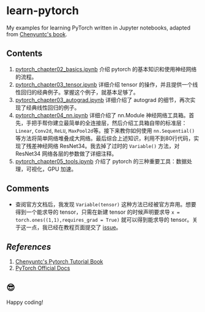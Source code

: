 # learn-pytorch
My examples for learning PyTorch written in Jupyter notebooks, adapted from [Chenyuntc's book](https://github.com/chenyuntc/pytorch-book).

## Contents
1. [pytorch_chapter02_basics.ipynb](https://github.com/GaoYang-Thu/learn-pytorch/blob/master/pytorch_chapter02_basics.ipynb) 介绍 pytorch 的基本知识和使用神经网络的流程。
2. [pytorch_chapter03_tensor.ipynb](https://github.com/GaoYang-Thu/learn-pytorch/blob/master/pytorch_chapter03_tensor.ipynb) 详细介绍 tensor 的操作，并且提供一个线性回归的经典例子。掌握这个例子，就基本足够了。
3. [pytorch_chapter03_autograd.ipynb](https://github.com/GaoYang-Thu/learn-pytorch/blob/master/pytorch_chapter03_autograd.ipynb) 详细介绍了 autograd 的细节，再次实现了经典线性回归的例子。
4. [pytorch_chapter04_nn.ipynb](https://github.com/GaoYang-Thu/learn-pytorch/blob/master/pytorch_chapter04_nn.ipynb) 详细介绍了 nn.Module 神经网络工具箱。首先，手把手帮你建立最简单的全连接层，然后介绍工具箱自带的标准层： `Linear`, `Conv2d`, `ReLU`, `MaxPool2d`等。接下来教你如何使用 `nn.Sequential()` 等方法将简单网络堆叠成大网络。最后综合上述知识，利用不到80行代码，实现了残差神经网络 ResNet34。我去掉了过时的 `Variable()` 方法，对 ResNet34 网络各层的参数做了详细注释。
5. [pytorch_chapter05_tools.ipynb](https://github.com/GaoYang-Thu/learn-pytorch/blob/master/pytorch_chapter05_tools.ipynb) 介绍了 pytorch 的三种重要工具：数据处理，可视化，GPU 加速。

## Comments
* 查阅官方文档后，我发现 `Variable(tensor)` 这种方法已经被官方弃用。想要得到一个能求导的 tensor，只需在新建 tensor 的时候声明要求导 `x = torch.ones((1,1),requires_grad = True)` 就可以得到能求导的 tensor。关于这一点，我已经在教程页面提交了 [issue](https://github.com/chenyuntc/pytorch-book/issues/70)。



## _References_
1. [Chenyuntc's Pytorch Tutorial Book](https://github.com/chenyuntc/pytorch-book)
2. [PyTorch Official Docs](https://pytorch.org/docs)


## :sunglasses:
Happy coding!
